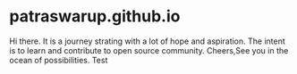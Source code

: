 # patraswarup.github.io
Hi there. It is a journey strating with a lot of hope and aspiration. The intent is to learn and contribute to open source community.
Cheers,See you in the ocean of possibilities. Test
